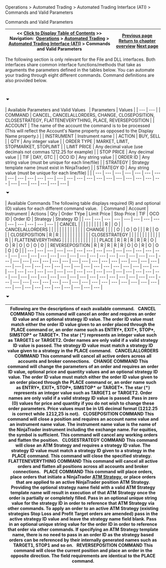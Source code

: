 ﻿


Operations \> Automated Trading \> Automated Trading Interface (ATI) \> Commands and Valid Parameters






















Commands and Valid Parameters







| \<\< [Click to Display Table of Contents](commands_and_valid_parameters.md) \>\> **Navigation:**     [Operations](operations.md) \> [Automated Trading](automated_trading.md) \> [Automated Trading Interface (ATI)](automated_trading_interface_at.md) \> Commands and Valid Parameters | [Previous page](what_can_i_do_and_how_.md) [Return to chapter overview](automated_trading_interface_at.md) [Next page](initialization.md) |
| --- | --- |














The following section is only relevant for the File and DLL interfaces. Both interfaces share common interface functions/methods that take as arguments the parameters defined in the tables below. You can automate your trading through eight different commands. Command definitions are also provided below.


 


![tog_minus](tog_minus.gif)




| Available Parameters and Valid Values     | Parameters | Values | | --- | --- | | COMMAND | CANCEL, CANCELALLORDERS, CHANGE, CLOSEPOSITION, CLOSESTRATEGY, FLATTENEVERYTHING, PLACE, REVERSEPOSITION | | ACCOUNT | The name of the account the command is to be processed (This will reflect the Account's Name property as opposed to the Display Name property.) | | INSTRUMENT | Instrument name | | ACTION | BUY, SELL | | QTY | Any integer value | | ORDER TYPE | MARKET, LIMIT, STOPMARKET, STOPLIMIT | | LIMIT PRICE | Any decimal value (use decimals not commas 1212\.25 for example) | | STOP PRICE | Any decimal value | | TIF | DAY, GTC | | OCO ID | Any string value | | ORDER ID | Any string value (must be unique for each line/file) | | STRATEGY | Strategy template name (must exist in NinjaTrader) | | STRATEGY ID | Any string value (must be unique for each line/file) | |
| --- | --- | --- | --- | --- | --- | --- | --- | --- | --- | --- | --- | --- | --- | --- | --- | --- | --- | --- | --- | --- | --- | --- | --- | --- | --- | --- | --- | --- |



![tog_minus](tog_minus.gif)




| Available Commands The following table displays required (R) and optional (O) values for each different command value.     | Command | Account | Instrument | Actions | Qty | Order TYpe | Limit Price | Stop Price | TIF | OCO ID | Order ID | Strategy | Strategy ID | | --- | --- | --- | --- | --- | --- | --- | --- | --- | --- | --- | --- | --- | | CANCEL |  |  |  |  |  |  |  |  |  | R |  | O | | CANCELALLORDERS |  |  |  |  |  |  |  |  |  |  |  |  | | CHANGE |  |  |  | O |  | O | O |  |  | R |  | O | | CLOSEPOSITION | R | R |  |  |  |  |  |  |  |  |  |  | | CLOSESTRATEGY |  |  |  |  |  |  |  |  |  |  |  | R | | FLATTENEVERYTHING |  |  |  |  |  |  |  |  |  |  |  |  | | PLACE | R | R | R | R | R | O | O | R | O | O | O | O | | REVERSEPOSITION | R | R | R | R | R | O | O | R | O | O | O | O | |
| --- | --- | --- | --- | --- | --- | --- | --- | --- | --- | --- | --- | --- | --- | --- | --- | --- | --- | --- | --- | --- | --- | --- | --- | --- | --- | --- | --- | --- | --- | --- | --- | --- | --- | --- | --- | --- | --- | --- | --- | --- | --- | --- | --- | --- | --- | --- | --- | --- | --- | --- | --- | --- | --- | --- | --- | --- | --- | --- | --- | --- | --- | --- | --- | --- | --- | --- | --- | --- | --- | --- | --- | --- | --- | --- | --- | --- | --- | --- | --- | --- | --- | --- | --- | --- | --- | --- | --- | --- | --- | --- | --- | --- | --- | --- | --- | --- | --- | --- | --- | --- | --- | --- | --- | --- | --- | --- | --- | --- | --- | --- | --- | --- | --- | --- | --- | --- | --- |



![tog_minus](tog_minus.gif)




| Following are the descriptions of each available command.    CANCEL COMMAND This command will cancel an order and requires an order ID value and an optional strategy ID value. The order ID value must match either the order ID value given to an order placed through the PLACE command or, an order name such as ENTRY\*, EXIT\*, STOP\*, SIMSTOP\* or TARGET\*. The star (\*) represents an integer value such as TARGET1 or TARGET2\. Order names are only valid if a valid strategy ID value is passed. The strategy ID value must match a strategy ID value given to a strategy in the PLACE command.    CANCELALLORDERS COMMAND  This command will cancel all active orders across all accounts and broker connections.   CHANGE COMMAND This command will change the parameters of an order and requires an order ID value, optional price and quantity values and an optional strategy ID value. The order ID value must match either the order ID value given to an order placed through the PLACE command or, an order name such as ENTRY\*, EXIT\*, STOP\*, SIMSTOP\* or TARGET\*. The star (\*) represents an integer value such as TARGET1 or TARGET2\. Order names are only valid if a valid strategy ID value is passed. Pass in zero (0\) values for price and quantity if you do not wish to change these order parameters. Price values must be in US decimal format (1212\.25 is correct while 1212,25 is not).    CLOSEPOSITION COMMAND This command will close a position and requires an account name value and an instrument name value. The instrument name value is the name of the NinjaTrader instrument including the exchange name. For equities, the symbol is sufficient. This command will cancel any working orders and flatten the position.    CLOSESTRATEGY COMMAND This command will close an ATM Strategy and requires a strategy ID value. The strategy ID value must match a strategy ID given to a strategy in the PLACE command. This command will close the specified strategy.   FLATTENEVERYTHING COMMAND This command will cancel all active orders and flatten all positions across all accounts and broker connections.    PLACE COMMAND This command will place orders, place orders that initiate a NinjaTrader [ATM Strategy](atm_strategy.md), or place orders that are applied to an active NinjaTrader position ATM Strategy. Providing the optional strategy name field with a valid ATM Strategy template name will result in execution of that ATM Strategy once the order is partially or completely filled. Pass in an optional unique string value for the strategy ID in order to reference that ATM Strategy via other commands. To apply an order to an active ATM Strategy (existing strategies Stop Loss and Profit Target orders are amended) pass in the active strategy ID value and leave the strategy name field blank. Pass in an optional unique string value for the order ID in order to reference that order via other commands. If specifying an ATM Strategy template name, there is no need to pass in an order ID as the strategy based orders can be referenced by their internally generated names such as TARGET1, STOP1 and so on.   REVERSEPOSITION COMMAND This command will close the current position and place an order in the opposite direction. The field requirements are identical to the PLACE command. |
| --- |



 









